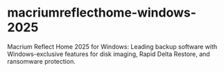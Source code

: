 # macriumreflecthome-windows-2025
Macrium Reflect Home 2025 for Windows: Leading backup software with Windows-exclusive features for disk imaging, Rapid Delta Restore, and ransomware protection.
